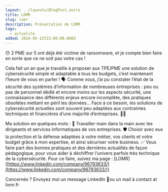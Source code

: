 ```yaml
---
layout: ../layouts/BlogPost.astro
title: LOMR
slug: lomr
description: Présentation de LOMR
tags:
  - actualite
added: 2024-05-15T22:00:00.000Z
---
```


😯 2 PME sur 5 ont déjà été victime de ransomware, et je compte bien faire en sorte que ce ne soit pas votre cas !

Cela fait un an que je travaille à proposer aux TPE/PME une solution de cybersécurité simple et adaptable à tous les budgets, c’est maintenant l’heure de vous en parler ! 🗣️
Comme vous, j’ai pu constater l’état de la sécurité des systèmes d’information de nombreuses entreprises : peu ou pas de personnel dédié et encore moins sur les aspects sécurité, une connaissance des différents enjeux encore incomplète, des pratiques obsolètes mettant en péril les données...
Face à ce besoin, les solutions de cybersécurité actuelles sont souvent peu adaptées aux contraintes techniques et financières d’une majorité d’entreprises. 🙅‍♀️

Ma solution en quelques mots :
🤝 Travailler main dans la main avec les dirigeants et services informatiques de vos entreprises.
🛡️ Choisir avec eux la protection et la défense adaptées à votre métier, vos clients et votre budget grâce à mon expertise, et ainsi sécuriser votre business.
✅ Vous faire part des bonnes pratiques et des dernières actualités de façon pédagogique, pour vous aider à déchiffrer l’univers parfois très technique de la cybersécurité. Pour ce faire, suivez ma page : \[LOMR]\([https://www.linkedin.com/company/96793633/](https://www.linkedin.com/company/96793633/))

Concernés ? Envoyez moi un message LinkedIn 💬ou un mail à contact at lomr.fr
